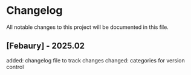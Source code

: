 # Changelog
All notable changes to this project will be documented in this file.

## [Febaury] - 2025.02
added: changelog file to track changes
changed: categories for version control
